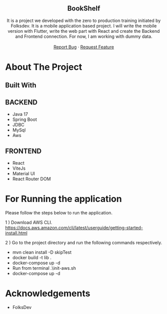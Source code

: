 <br />
<p align="center">
  <h2 align="center">BookShelf</h2>
  <p align="center">
    It is a project we developed with the zero to production training initiated by Folksdev. It is a mobile application based project. I will write the mobile version with Flutter, write the web part with React and create the Backend and Frontend connection. For now, I am working with dummy data.
    <br />
    <br />
    <a href="#">Report Bug</a>
    ·
    <a href="#">Request Feature</a>
  </p>
</p>

# About The Project

## Built With

<h2>BACKEND</h2>
<ul>
  <li>Java 17</li>
  <li>Spring Boot</li>
  <li>JDBC</li>
  <li>MySql</li>
  <li>Aws</li>
</ul>

<h2>FRONTEND</h2>
<ul>
  <li>React</li>
  <li>ViteJs</li>
  <li>Material UI</li>
  <li>React Router DOM</li>
</ul>

# For Running the application
Please follow the steps below to run the application.

1 ) Download AWS CLI. https://docs.aws.amazon.com/cli/latest/userguide/getting-started-install.html

2 ) Go to the project directory and run the following commands respectively.

- mvn clean install -D skipTest
- docker build -t lib .
- docker-compose up -d
- Run from terminal .\init-aws.sh
- docker-compose up -d

# Acknowledgements

- FolksDev
